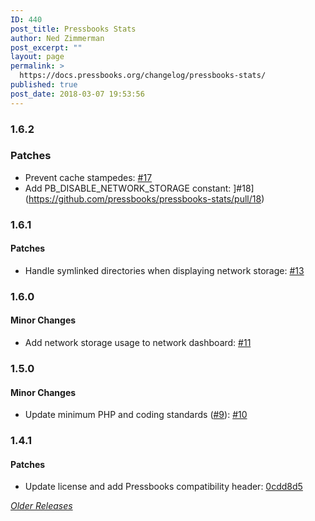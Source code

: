 ```yaml
---
ID: 440
post_title: Pressbooks Stats
author: Ned Zimmerman
post_excerpt: ""
layout: page
permalink: >
  https://docs.pressbooks.org/changelog/pressbooks-stats/
published: true
post_date: 2018-03-07 19:53:56
---
```

### 1.6.2

### Patches

- Prevent cache stampedes: [#17](https://github.com/pressbooks/pressbooks-stats/pull/17)
- Add PB_DISABLE_NETWORK_STORAGE constant: ]#18](https://github.com/pressbooks/pressbooks-stats/pull/18)

### 1.6.1

#### Patches

- Handle symlinked directories when displaying network storage: [#13](https://github.com/pressbooks/pressbooks-stats/pull/13)

### 1.6.0

#### Minor Changes

- Add network storage usage to network dashboard: [#11](https://github.com/pressbooks/pressbooks-stats/pull/11)

### 1.5.0

#### Minor Changes

- Update minimum PHP and coding standards ([#9](https://github.com/pressbooks/pressbooks-stats/issues/9)): [#10](https://github.com/pressbooks/pressbooks-stats/pull/10)

### 1.4.1

#### Patches

- Update license and add Pressbooks compatibility header: [0cdd8d5](https://github.com/pressbooks/pressbooks-stats/commit/0cdd8d53081d2fb8035f0f0108a9fe088d98b1bc)

[_Older Releases_](https://github.com/pressbooks/pressbooks-stats/releases)
